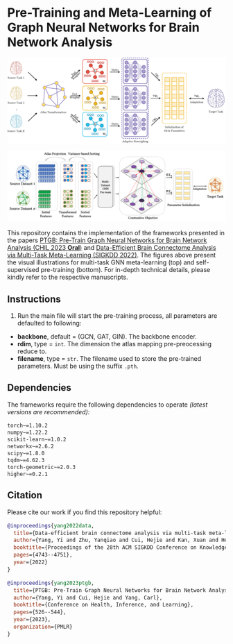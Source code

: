 # Pre-Training and Meta-Learning of Graph Neural Networks for Brain Network Analysis
<kbd> <img src="https://github.com/Owen-Yang-18/BrainNN-PreTrain/blob/main/Figures/meta.png"> </kbd>

<kbd> <img src="https://github.com/Owen-Yang-18/BrainNN-PreTrain/blob/main/Figures/pipeline.png"> </kbd>

This repository contains the implementation of the frameworks presented in the papers [PTGB: Pre-Train Graph Neural Networks for Brain Network Analysis (CHIL 2023 **Oral**)](https://arxiv.org/pdf/2305.14376.pdf) and [Data-Efficient Brain Connectome Analysis via Multi-Task Meta-Learning (SIGKDD 2022)](https://arxiv.org/pdf/2206.04486.pdf). The figures above present the visual illustrations for multi-task GNN meta-learning (top) and self-supervised pre-training (bottom). For in-depth technical details, please kindly refer to the respective manuscripts.

<!---
## Dataset
The raw file for [PPMI](https://www.ppmi-info.org/) dataset used for pre-training can be accessed in the `Data/` folder. The `.mat` file stores the adjacency connections of smapled brain networks from **three** different tractography algorithms (aka. views). The `.xlsx` file stores the atlas template of **Desikan-Killiany 84** parcellation system, and is further processed/dumped into a numpy `.arr` file for faster look-up.
-->
## Instructions
1. Run the main file will start the pre-training process, all parameters are defaulted to following:
- **backbone**, default = (GCN, GAT, GIN). The backbone encoder.
- **rdim**, type = `int`. The dimension the atlas mapping pre-preocessing reduce to.
- **filename**, type = `str`. The filename used to store the pre-trained parameters. Must be using the suffix `.pth`.
## Dependencies
The frameworks require the following dependencies to operate *(latest versions are recommended):*
```
torch~=1.10.2
numpy~=1.22.2
scikit-learn~=1.0.2
networkx~=2.6.2
scipy~=1.8.0
tqdm~=4.62.3
torch-geometric~=2.0.3
higher~=0.2.1
```
## Citation
Please cite our work if you find this repository helpful:
```bibtex
@inproceedings{yang2022data,
  title={Data-efficient brain connectome analysis via multi-task meta-learning},
  author={Yang, Yi and Zhu, Yanqiao and Cui, Hejie and Kan, Xuan and He, Lifang and Guo, Ying and Yang, Carl},
  booktitle={Proceedings of the 28th ACM SIGKDD Conference on Knowledge Discovery and Data Mining},
  pages={4743--4751},
  year={2022}
}
```
```bibtex
@inproceedings{yang2023ptgb,
  title={PTGB: Pre-Train Graph Neural Networks for Brain Network Analysis},
  author={Yang, Yi and Cui, Hejie and Yang, Carl},
  booktitle={Conference on Health, Inference, and Learning},
  pages={526--544},
  year={2023},
  organization={PMLR}
}
```
